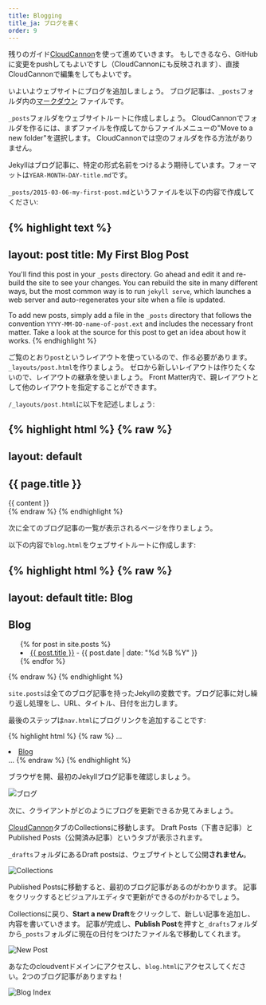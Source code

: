 ```yaml
---
title: Blogging
title_ja: ブログを書く
order: 9
---
```


残りのガイド[CloudCannon](http://cloudcannon.com)を使って進めていきます。
もしできるなら、GitHubに変更をpushしてもよいですし（CloudCannonにも反映されます）、直接CloudCannonで編集をしてもよいです。

いよいよウェブサイトにブログを追加しましょう。
ブログ記事は、`_posts`フォルダ内の[マークダウン](https://help.github.com/articles/markdown-basics/) ファイルです。

`_posts`フォルダをウェブサイトルートに作成しましょう。
CloudCannonでフォルダを作るには、まずファイルを作成してからファイルメニューの"Move to a new folder"を選択します。
CloudCannonでは空のフォルダを作る方法がありません。

Jekyllはブログ記事に、特定の形式名前をつけるよう期待しています。フォーマットは`YEAR-MONTH-DAY-title.md`です。

`_posts/2015-03-06-my-first-post.md`というファイルを以下の内容で作成してください:

{% highlight text %}
---
layout: post
title: My First Blog Post
---
You'll find this post in your `_posts` directory. Go ahead and edit it and re-build
the site to see your changes. You can rebuild the site in many different ways, but
the most common way is to run `jekyll serve`, which launches a web server and
auto-regenerates your site when a file is updated.

To add new posts, simply add a file in the `_posts` directory that follows the
convention `YYYY-MM-DD-name-of-post.ext` and includes the necessary front matter.
Take a look at the source for this post to get an idea about how it works.
{% endhighlight %}

ご覧のとおり`post`というレイアウトを使っているので、作る必要があります。`_layouts/post.html`を作りましょう。
ゼロから新しいレイアウトは作りたくないので、レイアウトの継承を使いましょう。
Front Matter内で、親レイアウトとして他のレイアウトを指定することができます。

`/_layouts/post.html`に以下を記述しましょう:

{% highlight html %}
{% raw %}
---
layout: default
---
<section class="bg-dark">
  <div class="text-center">
    <h1>{{ page.title }}</h1>
  </div>
</section>

<section id="contact">
  <div class="container">
    <div class="col-md-6 col-md-offset-3">
      {{ content }}
    </div>
  </div>
</section>
{% endraw %}
{% endhighlight %}

次に全てのブログ記事の一覧が表示されるページを作りましょう。

以下の内容で`blog.html`をウェブサイトルートに作成します:

{% highlight html %}
{% raw %}
---
layout: default
title: Blog
---
<section class="bg-dark">
  <div class="text-center">
    <h1>Blog</h1>
  </div>
</section>

<section>
  <div class="container">
    <div class="row">
      <div class="text-center">
        <ul style="list-style-position: inside">
           {% for post in site.posts %}
             <li>
               <a href="{{ post.url }}">{{ post.title }}</a>
               - {{ post.date | date: "%d %B %Y" }}
             </li>
           {% endfor %}
        </ul>
      </div>
    </div>
  </div>
</section>
{% endraw %}
{% endhighlight %}

`site.posts`は全てのブログ記事を持ったJekyllの変数です。ブログ記事に対し繰り返し処理をし、URL、タイトル、日付を出力します。

最後のステップは`nav.html`にブログリンクを追加することです:

{% highlight html %}
{% raw %}
...
<li {% if page.url == "/blog.html" %} class="active" {% endif %}>
  <a href="/blog.html">Blog</a>
</li>
...
{% endraw %}
{% endhighlight %}

ブラウザを開、最初のJekyllブログ記事を確認しましょう。

![ブログ](/img/guide/blog/blog.png)

次に、クライアントがどのようにブログを更新できるか見てみましょう。

[CloudCannon](http://cloudcannon.com)タブのCollectionsに移動します。
Draft Posts（下書き記事）とPublished Posts（公開済み記事）というタブが表示されます。

`_drafts`フォルダにあるDraft postsは、ウェブサイトとして公開**されません**。

![Collections](/img/guide/blog/collections.png)

Published Postsに移動すると、最初のブログ記事があるのがわかります。
記事をクリックするとビジュアルエディタで更新ができるのがわかるでしょう。

Collectionsに戻り、**Start a new Draft**をクリックして、新しい記事を追加し、内容を書いていきます。
記事が完成し、**Publish Post**を押すと`_drafts`フォルダから`_posts`フォルダに現在の日付をつけたファイル名で移動してくれます。

![New Post](/img/guide/blog/new_post.png)

あなたのcloudventドメインにアクセスし、`blog.html`にアクセスしてください。2つのブログ記事がありますね！

![Blog Index](/img/guide/blog/blog_index.png)
